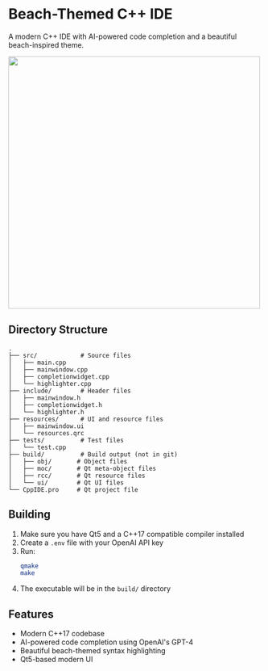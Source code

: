 # Beach-Themed C++ IDE

A modern C++ IDE with AI-powered code completion and a beautiful beach-inspired theme.

<img src="https://jgon.net/static/images/ai-ide-screenshot.png" height="500px">

## Directory Structure

```
.
├── src/            # Source files
│   ├── main.cpp
│   ├── mainwindow.cpp
│   ├── completionwidget.cpp
│   └── highlighter.cpp
├── include/        # Header files
│   ├── mainwindow.h
│   ├── completionwidget.h
│   └── highlighter.h
├── resources/      # UI and resource files
│   ├── mainwindow.ui
│   └── resources.qrc
├── tests/          # Test files
│   └── test.cpp
├── build/          # Build output (not in git)
│   ├── obj/       # Object files
│   ├── moc/       # Qt meta-object files
│   ├── rcc/       # Qt resource files
│   └── ui/        # Qt UI files
└── CppIDE.pro     # Qt project file
```

## Building

1. Make sure you have Qt5 and a C++17 compatible compiler installed
2. Create a `.env` file with your OpenAI API key
3. Run:
   ```bash
   qmake
   make
   ```
4. The executable will be in the `build/` directory

## Features

- Modern C++17 codebase
- AI-powered code completion using OpenAI's GPT-4
- Beautiful beach-themed syntax highlighting
- Qt5-based modern UI
